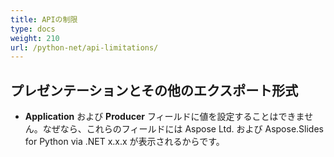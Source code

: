```yaml
---
title: APIの制限
type: docs
weight: 210
url: /python-net/api-limitations/
---
```


## **プレゼンテーションとその他のエクスポート形式**
- **Application** および **Producer** フィールドに値を設定することはできません。なぜなら、これらのフィールドには Aspose Ltd. および Aspose.Slides for Python via .NET x.x.x が表示されるからです。